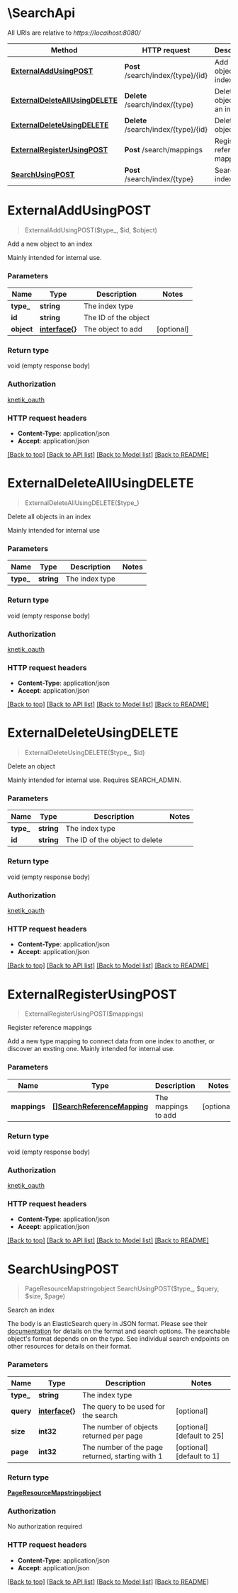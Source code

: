 # \SearchApi

All URIs are relative to *https://localhost:8080/*

Method | HTTP request | Description
------------- | ------------- | -------------
[**ExternalAddUsingPOST**](SearchApi.md#ExternalAddUsingPOST) | **Post** /search/index/{type}/{id} | Add a new object to an index
[**ExternalDeleteAllUsingDELETE**](SearchApi.md#ExternalDeleteAllUsingDELETE) | **Delete** /search/index/{type} | Delete all objects in an index
[**ExternalDeleteUsingDELETE**](SearchApi.md#ExternalDeleteUsingDELETE) | **Delete** /search/index/{type}/{id} | Delete an object
[**ExternalRegisterUsingPOST**](SearchApi.md#ExternalRegisterUsingPOST) | **Post** /search/mappings | Register reference mappings
[**SearchUsingPOST**](SearchApi.md#SearchUsingPOST) | **Post** /search/index/{type} | Search an index


# **ExternalAddUsingPOST**
> ExternalAddUsingPOST($type_, $id, $object)

Add a new object to an index

Mainly intended for internal use.


### Parameters

Name | Type | Description  | Notes
------------- | ------------- | ------------- | -------------
 **type_** | **string**| The index type | 
 **id** | **string**| The ID of the object | 
 **object** | [**interface{}**](interface{}.md)| The object to add | [optional] 

### Return type

void (empty response body)

### Authorization

[knetik_oauth](../README.md#knetik_oauth)

### HTTP request headers

 - **Content-Type**: application/json
 - **Accept**: application/json

[[Back to top]](#) [[Back to API list]](../README.md#documentation-for-api-endpoints) [[Back to Model list]](../README.md#documentation-for-models) [[Back to README]](../README.md)

# **ExternalDeleteAllUsingDELETE**
> ExternalDeleteAllUsingDELETE($type_)

Delete all objects in an index

Mainly intended for internal use


### Parameters

Name | Type | Description  | Notes
------------- | ------------- | ------------- | -------------
 **type_** | **string**| The index type | 

### Return type

void (empty response body)

### Authorization

[knetik_oauth](../README.md#knetik_oauth)

### HTTP request headers

 - **Content-Type**: application/json
 - **Accept**: application/json

[[Back to top]](#) [[Back to API list]](../README.md#documentation-for-api-endpoints) [[Back to Model list]](../README.md#documentation-for-models) [[Back to README]](../README.md)

# **ExternalDeleteUsingDELETE**
> ExternalDeleteUsingDELETE($type_, $id)

Delete an object

Mainly intended for internal use. Requires SEARCH_ADMIN.


### Parameters

Name | Type | Description  | Notes
------------- | ------------- | ------------- | -------------
 **type_** | **string**| The index type | 
 **id** | **string**| The ID of the object to delete | 

### Return type

void (empty response body)

### Authorization

[knetik_oauth](../README.md#knetik_oauth)

### HTTP request headers

 - **Content-Type**: application/json
 - **Accept**: application/json

[[Back to top]](#) [[Back to API list]](../README.md#documentation-for-api-endpoints) [[Back to Model list]](../README.md#documentation-for-models) [[Back to README]](../README.md)

# **ExternalRegisterUsingPOST**
> ExternalRegisterUsingPOST($mappings)

Register reference mappings

Add a new type mapping to connect data from one index to another, or discover an exsting one. Mainly intended for internal use.


### Parameters

Name | Type | Description  | Notes
------------- | ------------- | ------------- | -------------
 **mappings** | [**[]SearchReferenceMapping**](SearchReferenceMapping.md)| The mappings to add | [optional] 

### Return type

void (empty response body)

### Authorization

[knetik_oauth](../README.md#knetik_oauth)

### HTTP request headers

 - **Content-Type**: application/json
 - **Accept**: application/json

[[Back to top]](#) [[Back to API list]](../README.md#documentation-for-api-endpoints) [[Back to Model list]](../README.md#documentation-for-models) [[Back to README]](../README.md)

# **SearchUsingPOST**
> PageResourceMapstringobject SearchUsingPOST($type_, $query, $size, $page)

Search an index

The body is an ElasticSearch query in JSON format. Please see their <a href='https://www.elastic.co/guide/en/elasticsearch/reference/current/query-dsl.html'>documentation</a> for details on the format and search options. The searchable object's format depends on on the type. See individual search endpoints on other resources for details on their format.


### Parameters

Name | Type | Description  | Notes
------------- | ------------- | ------------- | -------------
 **type_** | **string**| The index type | 
 **query** | [**interface{}**](interface{}.md)| The query to be used for the search | [optional] 
 **size** | **int32**| The number of objects returned per page | [optional] [default to 25]
 **page** | **int32**| The number of the page returned, starting with 1 | [optional] [default to 1]

### Return type

[**PageResourceMapstringobject**](PageResource«Map«string,object»».md)

### Authorization

No authorization required

### HTTP request headers

 - **Content-Type**: application/json
 - **Accept**: application/json

[[Back to top]](#) [[Back to API list]](../README.md#documentation-for-api-endpoints) [[Back to Model list]](../README.md#documentation-for-models) [[Back to README]](../README.md)

